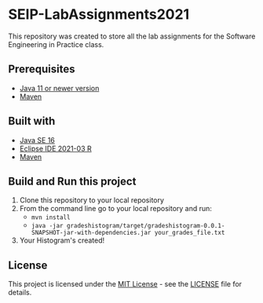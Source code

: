 # SEIP-LabAssignments2021
This repository was created to store all the lab assignments for the Software Engineering in Practice class.

## Prerequisites

- [Java 11 or newer version](https://www.oracle.com/java/technologies/javase-downloads.html)
- [Maven](https://maven.apache.org/index.html)

## Built with

- [Java SE 16](https://docs.oracle.com/en/java/javase/16/)
- [Eclipse IDE 2021-03 R](https://www.eclipse.org/downloads/packages/release/2021-03/r)
- [Maven](https://maven.apache.org/index.html)

## Build and Run this project

1. Clone this repository to your local repository
2. From the command line go to your local repository and run:
	- `mvn install`
	- `java -jar gradeshistogram/target/gradeshistogram-0.0.1-SNAPSHOT-jar-with-dependencies.jar your_grades_file.txt`
3. Your Histogram's created!

## License

This project is licensed under the [MIT License](LICENSE) - see the [LICENSE](LICENSE) file for details.
	
